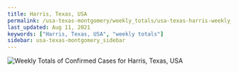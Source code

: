 ```yaml
---
title: Harris, Texas, USA
permalink: /usa-texas-montgomery/weekly_totals/usa-texas-harris-weekly_totals.html
last_updated: Aug 11, 2021
keywords: ["Harris, Texas, USA", "weekly totals"]
sidebar: usa-texas-montgomery_sidebar
---
```


![Weekly Totals of Confirmed Cases for Harris, Texas, USA](/covid_tracker/images/graphs/usa-texas-harris-weekly_totals_graph.png)
